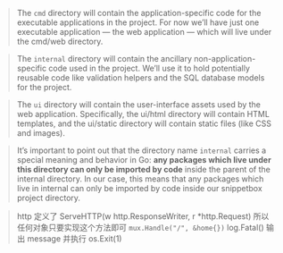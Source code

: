 
> The `cmd` directory will contain the application-specific code for the executable applications in the project. For now we’ll have just one executable application — the web application — which will live under the cmd/web directory.


> The `internal` directory will contain the ancillary non-application-specific code used in the project. We’ll use it to hold potentially reusable code like validation helpers and the SQL database models for the project.

> The `ui` directory will contain the user-interface assets used by the web application. Specifically, the ui/html directory will contain HTML templates, and the ui/static directory will contain static files (like CSS and images).

> It’s important to point out that the directory name `internal` carries a special meaning and behavior in Go: **any packages which live under this directory can only be imported by code**
inside the parent of the internal directory. In our case, this means that any packages which live in internal can only be imported by code inside our snippetbox project directory.


> http 定义了 ServeHTTP(w http.ResponseWriter, r *http.Request) 所以任何对象只要实现这个方法即可 `mux.Handle("/", &home{})`
> log.Fatal() 输出 message 并执行 os.Exit(1)